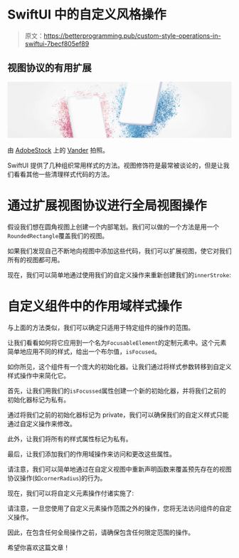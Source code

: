 # SwiftUI 中的自定义风格操作

> 原文：<https://betterprogramming.pub/custom-style-operations-in-swiftui-7becf805ef89>

## 视图协议的有用扩展

![](img/a773d7cd3dd1445291946b287e1d11c9.png)

由 [AdobeStock](https://stock.adobe.com/) 上的 [Vander](https://stock.adobe.com/contributor/206761448/vander?load_type=author&prev_url=detail&asset_id=176613772) 拍照。

SwiftUI 提供了几种组织常用样式的方法。视图修饰符是最常被谈论的，但是让我们看看其他一些清理样式代码的方法。

# **通过扩展视图协议进行全局视图操作**

假设我们想在圆角视图上创建一个内部笔划。我们可以做的一个方法是用一个`RoundedRectangle`覆盖我们的视图。

如果我们发现自己不断地向视图中添加这些代码，我们可以扩展视图，使它对我们所有的视图都可用。

现在，我们可以简单地通过使用我们的自定义操作来重新创建我们的`innerStroke`:

# **自定义组件中的作用域样式操作**

与上面的方法类似，我们可以确定只适用于特定组件的操作的范围。

让我们看看如何将它应用到一个名为`FocusableElement`的定制元素中。这个元素简单地应用不同的样式，给出一个布尔值，`isFocused`。

如你所见，这个组件有一个庞大的初始化器。让我们通过将样式参数转移到自定义样式操作中来简化它。

首先，让我们用我们的`isFocussed`属性创建一个新的初始化器，并将我们之前的初始化器标记为私有。

通过将我们之前的初始化器标记为 private，我们可以确保我们的自定义样式只能通过自定义操作来修改。

此外，让我们将所有的样式属性标记为私有。

最后，让我们添加我们的作用域操作来访问和更改这些属性。

请注意，我们可以简单地通过在自定义视图中重新声明函数来覆盖预先存在的视图协议操作(如`cornerRadius`)的行为。

现在，我们可以将自定义元素操作付诸实施了:

请注意，一旦您使用了自定义元素操作范围之外的操作，您将无法访问组件的自定义操作。

因此，在包含任何全局操作之前，请确保包含任何限定范围的操作。

希望你喜欢这篇文章！